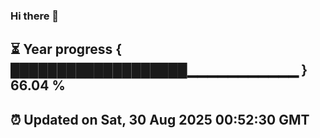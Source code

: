 ### Hi there 👋
⏳ Year progress { ███████████████████▁▁▁▁▁▁▁▁▁▁▁ } 66.04 %
---
⏰ Updated on Sat, 30 Aug 2025 00:52:30 GMT
---
